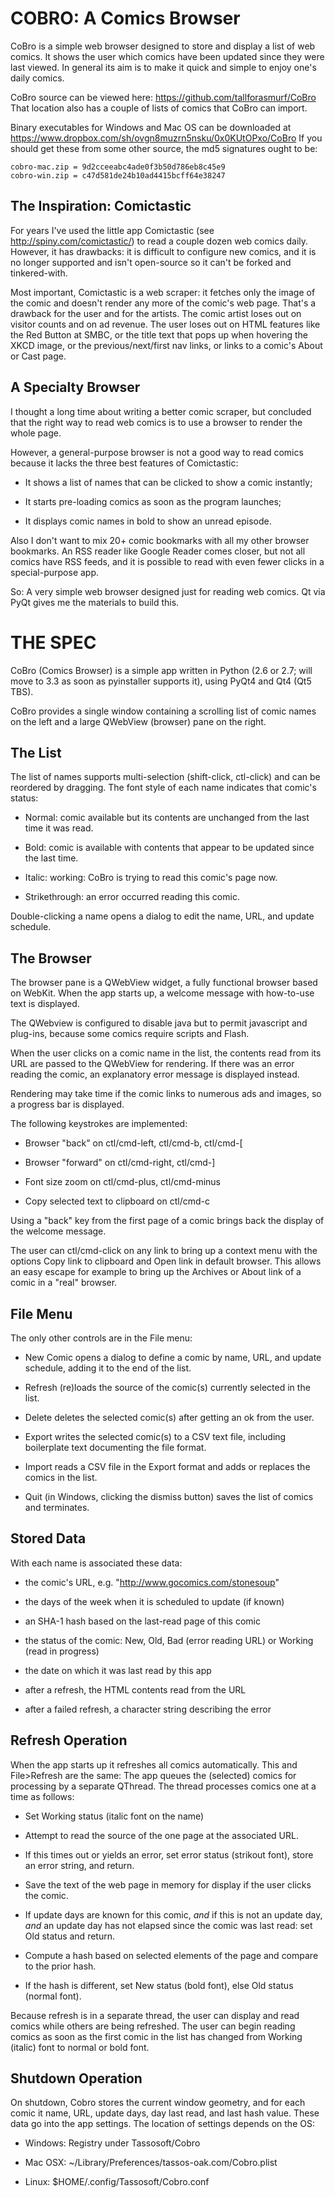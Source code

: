 COBRO: A Comics Browser
=======================

CoBro is a simple web browser designed to store and display
a list of web comics. It shows the user which comics have been
updated since they were last viewed. In general its aim is to make
it quick and simple to enjoy one's daily comics.

CoBro source can be viewed here: https://github.com/tallforasmurf/CoBro
That location also has a couple of lists of comics that CoBro can import.

Binary executables for Windows and Mac OS can be downloaded at
https://www.dropbox.com/sh/ovgn8muzrn5nsku/0x0KUtOPxo/CoBro
If you should get these from some other source, the md5 signatures 
ought to be:

    cobro-mac.zip = 9d2cceeabc4ade0f3b50d786eb8c45e9
    cobro-win.zip = c47d581de24b10ad4415bcff64e38247

The Inspiration: Comictastic
----------------------------

For years I've used the little app Comictastic 
(see http://spiny.com/comictastic/) to read
a couple dozen web comics daily. However, it has
drawbacks: it is difficult to configure new comics, and
it is no longer supported and isn't open-source
so it can't be forked and tinkered-with.

Most important, Comictastic is a web scraper:
it fetches only the image of the comic and doesn't render
any more of the comic's web page.
That's a drawback for the user and for the artists.
The comic artist loses out on visitor counts and on ad revenue.
The user loses out on HTML features
like the Red Button at SMBC,
or the title text that pops up when hovering the XKCD image,
or the previous/next/first nav links,
or links to a comic's About or Cast page.

A Specialty Browser
-------------------

I thought a long time about writing a better comic scraper,
but concluded that the right way to read web comics is to use a browser
to render the whole page.

However, a general-purpose browser is not
a good way to read comics because it lacks the three
best features of Comictastic:

* It shows a list of names that can be clicked to show a comic instantly;

* It starts pre-loading comics as soon as the program launches;

* It displays comic names in bold to show an unread episode.

Also I don't want to mix 20+ comic bookmarks with all my
other browser bookmarks. An RSS reader
like Google Reader comes closer, but not all comics
have RSS feeds, and it is possible to read with even fewer
clicks in a special-purpose app.

So: A very simple web browser designed just for
reading web comics. Qt via PyQt gives me the materials to build this.

THE SPEC
========

CoBro (Comics Browser) is a simple app written in Python (2.6 or 2.7;
will move to 3.3 as soon as pyinstaller supports it), using
PyQt4 and Qt4 (Qt5 TBS).

CoBro provides a single window containing
a scrolling list of comic names on the left
and a large QWebView (browser) pane on the right.

The List
--------

The list of names supports multi-selection (shift-click, ctl-click)
and can be
reordered by dragging.
The font style of each name indicates that comic's status:

* Normal: comic available but its contents are unchanged from
the last time it was read.

* Bold: comic is available with contents that appear to be updated
since the last time.

* Italic: working: CoBro is trying to read this comic's page now.

* Strikethrough: an error occurred reading this comic.

Double-clicking a name opens a dialog to edit the name, URL,
and update schedule.

The Browser
-----------

The browser pane is a QWebView widget, a fully functional
browser based on WebKit. When the app starts up, a welcome
message with how-to-use text is displayed.

The QWebview is configured to disable java
but to permit javascript and plug-ins, because
some comics require scripts and Flash.

When the user clicks on a comic name in the list,
the contents read from its URL are passed
to the QWebView for rendering.
If there was an error reading the comic, an
explanatory error message is displayed instead.

Rendering may take time if the comic links to numerous ads and images,
so a progress bar is displayed.

The following keystrokes are implemented:

* Browser "back" on ctl/cmd-left, ctl/cmd-b, ctl/cmd-[

* Browser "forward" on ctl/cmd-right, ctl/cmd-]

* Font size zoom on ctl/cmd-plus, ctl/cmd-minus

* Copy selected text to clipboard on ctl/cmd-c

Using a "back" key from the first page of a comic brings back
the display of the welcome message.

The user can ctl/cmd-click on any link to bring up a context menu
with the options Copy link to clipboard and Open link in
default browser. This allows an easy escape for
example to bring up the Archives or About link of a comic
in a "real" browser.

File Menu
---------

The only other controls are in the File menu:

* New Comic opens a dialog to define a comic by name, URL, and
update schedule, adding it to the end of the list.

* Refresh (re)loads the source of the comic(s) currently
selected in the list.

* Delete deletes the selected comic(s) after getting an ok from the user.

* Export writes the selected comic(s) to a CSV text file,
including boilerplate text documenting the file format.

* Import reads a CSV file in the Export format and adds or
replaces the comics in the list.

* Quit (in Windows, clicking the dismiss button)
saves the list of comics and terminates.

Stored Data
-----------

With each name is associated these data:
* the comic's URL, e.g. "http://www.gocomics.com/stonesoup"

* the days of the week when it is scheduled to update (if known)

* an SHA-1 hash based on the last-read page of this comic

* the status of the comic: New, Old,
Bad (error reading URL) or Working (read in progress)

* the date on which it was last read by this app

* after a refresh, the HTML contents read from the URL

* after a failed refresh, a character string describing the error


Refresh Operation
-----------------

When the app starts up it refreshes all comics automatically.
This and File>Refresh are the same:
The app queues the (selected) comics for processing by
a separate QThread.
The thread processes comics one at a time as follows:

* Set Working status (italic font on the name)

* Attempt to read the
source of the one page at the associated URL.

* If this times out or yields an error,
set error status (strikout font), store an error string,
and return.

* Save the text of the web page in memory for display
if the user clicks the comic.

* If update days are known for this comic,
_and_ if this is not an update day,
_and_ an update day has not elapsed since the comic was last read:
set Old status and return.

* Compute a hash based on selected elements of 
the page and compare to the prior hash.

* If the hash is different, set New status (bold font),
else Old status (normal font).

Because refresh is in a separate thread, the user
can display and read comics while others are being refreshed.
The user can begin reading comics as soon as the first comic 
in the list has changed from Working (italic) font to normal
or bold font.

Shutdown Operation
------------------

On shutdown, Cobro stores the current window geometry, and
for each comic it name, URL, update days, day last read,
and last hash value.
These data go into the app settings.
The location of settings depends on the OS:

* Windows: Registry under Tassosoft/Cobro

* Mac OSX: ~/Library/Preferences/tassos-oak.com/Cobro.plist

* Linux: $HOME/.config/Tassosoft/Cobro.conf


